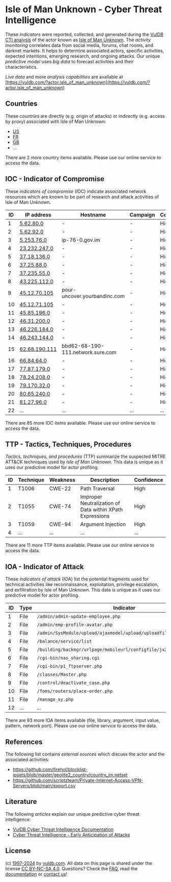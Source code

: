 # Isle of Man Unknown - Cyber Threat Intelligence

These _indicators_ were reported, collected, and generated during the [VulDB CTI analysis](https://vuldb.com/?kb.cti) of the actor known as [Isle of Man Unknown](https://vuldb.com/?actor.isle_of_man_unknown). The _activity monitoring_ correlates data from social media, forums, chat rooms, and darknet markets. It helps to determine associated actors, specific activities, expected intentions, emerging research, and ongoing attacks. Our unique _predictive model_ uses _big data_ to forecast activities and their characteristics.

_Live data_ and more _analysis capabilities_ are available at [https://vuldb.com/?actor.isle_of_man_unknown](https://vuldb.com/?actor.isle_of_man_unknown)

## Countries

These _countries_ are directly (e.g. origin of attacks) or indirectly (e.g. access by proxy) associated with Isle of Man Unknown:

* [US](https://vuldb.com/?country.us)
* [FR](https://vuldb.com/?country.fr)
* [GB](https://vuldb.com/?country.gb)
* ...

There are 2 more country items available. Please use our online service to access the data.

## IOC - Indicator of Compromise

These _indicators of compromise_ (IOC) indicate associated network resources which are known to be part of research and attack activities of Isle of Man Unknown.

ID | IP address | Hostname | Campaign | Confidence
-- | ---------- | -------- | -------- | ----------
1 | [5.62.80.0](https://vuldb.com/?ip.5.62.80.0) | - | - | High
2 | [5.62.92.0](https://vuldb.com/?ip.5.62.92.0) | - | - | High
3 | [5.253.76.0](https://vuldb.com/?ip.5.253.76.0) | ip-76-0.gov.im | - | High
4 | [23.232.247.0](https://vuldb.com/?ip.23.232.247.0) | - | - | High
5 | [37.18.136.0](https://vuldb.com/?ip.37.18.136.0) | - | - | High
6 | [37.25.88.0](https://vuldb.com/?ip.37.25.88.0) | - | - | High
7 | [37.235.55.0](https://vuldb.com/?ip.37.235.55.0) | - | - | High
8 | [43.225.112.0](https://vuldb.com/?ip.43.225.112.0) | - | - | High
9 | [45.12.70.105](https://vuldb.com/?ip.45.12.70.105) | pour-uncover.yourbandinc.com | - | High
10 | [45.12.71.105](https://vuldb.com/?ip.45.12.71.105) | - | - | High
11 | [45.85.196.0](https://vuldb.com/?ip.45.85.196.0) | - | - | High
12 | [46.31.200.0](https://vuldb.com/?ip.46.31.200.0) | - | - | High
13 | [46.226.184.0](https://vuldb.com/?ip.46.226.184.0) | - | - | High
14 | [46.243.144.0](https://vuldb.com/?ip.46.243.144.0) | - | - | High
15 | [62.68.190.111](https://vuldb.com/?ip.62.68.190.111) | bbd62-68-190-111.network.sure.com | - | High
16 | [66.84.64.0](https://vuldb.com/?ip.66.84.64.0) | - | - | High
17 | [77.87.179.0](https://vuldb.com/?ip.77.87.179.0) | - | - | High
18 | [78.24.208.0](https://vuldb.com/?ip.78.24.208.0) | - | - | High
19 | [79.170.32.0](https://vuldb.com/?ip.79.170.32.0) | - | - | High
20 | [80.65.240.0](https://vuldb.com/?ip.80.65.240.0) | - | - | High
21 | [81.27.96.0](https://vuldb.com/?ip.81.27.96.0) | - | - | High
22 | ... | ... | ... | ...

There are 85 more IOC items available. Please use our online service to access the data.

## TTP - Tactics, Techniques, Procedures

_Tactics, techniques, and procedures_ (TTP) summarize the suspected MITRE ATT&CK techniques used by _Isle of Man Unknown_. This data is unique as it uses our predictive model for actor profiling.

ID | Technique | Weakness | Description | Confidence
-- | --------- | -------- | ----------- | ----------
1 | T1006 | CWE-22 | Path Traversal | High
2 | T1055 | CWE-74 | Improper Neutralization of Data within XPath Expressions | High
3 | T1059 | CWE-94 | Argument Injection | High
4 | ... | ... | ... | ...

There are 11 more TTP items available. Please use our online service to access the data.

## IOA - Indicator of Attack

These _indicators of attack_ (IOA) list the potential fragments used for technical activities like reconnaissance, exploitation, privilege escalation, and exfiltration by Isle of Man Unknown. This data is unique as it uses our predictive model for actor profiling.

ID | Type | Indicator | Confidence
-- | ---- | --------- | ----------
1 | File | `/admin/admin-update-employee.php` | High
2 | File | `/admin/emp-profile-avatar.php` | High
3 | File | `/admin/SysModule/upload/ajaxmodel/upload/uploadfilepath/sysmodule_1` | High
4 | File | `/balance/service/list` | High
5 | File | `/building/backmgr/urlpage/mobileurl/configfile/jx2_config.ini` | High
6 | File | `/cgi-bin/nas_sharing.cgi` | High
7 | File | `/cgi-bin/p1_ftpserver.php` | High
8 | File | `/classes/Master.php` | High
9 | File | `/control/deactivate_case.php` | High
10 | File | `/foms/routers/place-order.php` | High
11 | File | `/manage_sy.php` | High
12 | ... | ... | ...

There are 93 more IOA items available (file, library, argument, input value, pattern, network port). Please use our online service to access the data.

## References

The following list contains _external sources_ which discuss the actor and the associated activities:

* https://github.com/firehol/blocklist-ipsets/blob/master/geolite2_country/country_im.netset
* https://github.com/scriptzteam/Private-Internet-Access-VPN-Servers/blob/main/export.csv

## Literature

The following _articles_ explain our unique predictive cyber threat intelligence:

* [VulDB Cyber Threat Intelligence Documentation](https://vuldb.com/?kb.cti)
* [Cyber Threat Intelligence - Early Anticipation of Attacks](https://www.scip.ch/en/?labs.20201022)

## License

(c) [1997-2024](https://vuldb.com/?kb.changelog) by [vuldb.com](https://vuldb.com/?kb.about). All data on this page is shared under the license [CC BY-NC-SA 4.0](https://creativecommons.org/licenses/by-nc-sa/4.0/). Questions? Check the [FAQ](https://vuldb.com/?kb.faq), read the [documentation](https://vuldb.com/?kb) or [contact us](https://vuldb.com/?contact)!
